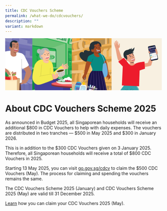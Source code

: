 ```yaml
---
title: CDC Vouchers Scheme
permalink: /what-we-do/cdcvouchers/
description: ""
variant: markdown
---
```

![A picture of the community happy to claim their CDC Vouchers](/images/Landing_page_banner_3.png)

# About CDC Vouchers Scheme 2025


As announced in Budget 2025, all Singaporean households will receive an additional $800 in CDC Vouchers to help with daily expenses. The vouchers are distributed in two tranches — $500 in May 2025 and $300 in January 2026.

This is in addition to the $300 CDC Vouchers given on 3 January 2025. Therefore, all Singaporean households will receive a total of $800 CDC Vouchers in 2025.

Starting 13 May 2025, you can visit [go.gov.sg/cdcv](https://go.gov.sg/cdcv) to claim the $500 CDC Vouchers (May). The process for claiming and spending the vouchers remains the same.

The CDC Vouchers Scheme 2025 (January) and CDC Vouchers Scheme 2025 (May) are valid till 31 December 2025.

[Learn](https://vouchers.cdc.gov.sg/residents/info/) how you can claim your CDC Vouchers 2025 (May).